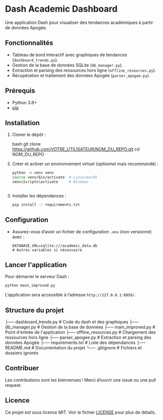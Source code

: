 # Dash Academic Dashboard

Une application Dash pour visualiser des tendances académiques à partir de données Apogée.

## Fonctionnalités

* Tableau de bord interactif avec graphiques de tendances (`dashboard_trends.py`).
* Gestion de la base de données SQLite (`db_manager.py`).
* Extraction et parsing des ressources hors ligne (`offline_resources.py`).
* Récupération et traitement des données Apogée (`parser_apogee.py`).

## Prérequis

* Python 3.8+
* [pip](https://pip.pypa.io/en/stable/)

## Installation

1. Cloner le dépôt :

    bash
   git clone <https://github.com/VOTRE_UTILISATEUR/NOM_DU_REPO.git>
   cd NOM_DU_REPO
2. Créer et activer un environnement virtuel (optionnel mais recommandé) :

   ```bash
   python -m venv venv
   source venv/bin/activate  # Linux/macOS
   venv\Scripts\activate     # Windows
 
3. Installer les dépendances :

   ```bash
   pip install -r requirements.txt
   ```

## Configuration

* Assurez-vous d’avoir un fichier de configuration `.env` (non versionné) avec :

  ```env
  DATABASE_URL=sqlite:///academic_data.db
  # Autres variables si nécessaire
  ```

## Lancer l'application

Pour démarrer le serveur Dash :

```bash
python main_improved.py
```

L’application sera accessible à l’adresse `http://127.0.0.1:8050/`.

## Structure du projet

├── dashboard_trends.py     # Code du dash et des graphiques
├── db_manager.py          # Gestion de la base de données
├── main_improved.py       # Point d'entrée de l'application
├── offline_resources.py   # Chargement des ressources hors ligne
├── parser_apogee.py       # Extraction et parsing des données Apogée
├── requirements.txt       # Liste des dépendances
├── README.md              # Documentation du projet
└── .gitignore             # Fichiers et dossiers ignorés

## Contribuer

Les contributions sont les bienvenues ! Merci d’ouvrir une issue ou une pull request.

## Licence

Ce projet est sous licence MIT. Voir le fichier [LICENSE](LICENSE) pour plus de détails.
